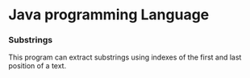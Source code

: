 # Java programming Language

### Substrings

This program can extract substrings using indexes of the first and last position of a text.
